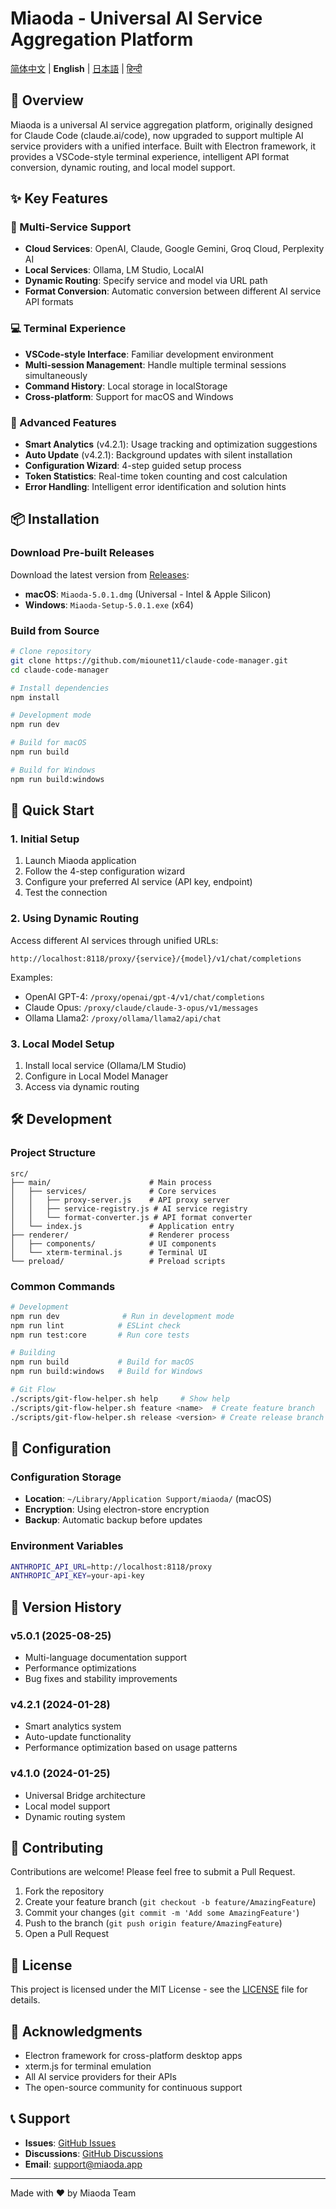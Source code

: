 # Miaoda - Universal AI Service Aggregation Platform

[简体中文](README.md) | **English** | [日本語](README.ja.md) | [हिन्दी](README.hi.md)

## 🚀 Overview

Miaoda is a universal AI service aggregation platform, originally designed for Claude Code (claude.ai/code), now upgraded to support multiple AI service providers with a unified interface. Built with Electron framework, it provides a VSCode-style terminal experience, intelligent API format conversion, dynamic routing, and local model support.

## ✨ Key Features

### 🤖 Multi-Service Support
- **Cloud Services**: OpenAI, Claude, Google Gemini, Groq Cloud, Perplexity AI
- **Local Services**: Ollama, LM Studio, LocalAI
- **Dynamic Routing**: Specify service and model via URL path
- **Format Conversion**: Automatic conversion between different AI service API formats

### 💻 Terminal Experience
- **VSCode-style Interface**: Familiar development environment
- **Multi-session Management**: Handle multiple terminal sessions simultaneously
- **Command History**: Local storage in localStorage
- **Cross-platform**: Support for macOS and Windows

### 🔧 Advanced Features
- **Smart Analytics** (v4.2.1): Usage tracking and optimization suggestions
- **Auto Update** (v4.2.1): Background updates with silent installation
- **Configuration Wizard**: 4-step guided setup process
- **Token Statistics**: Real-time token counting and cost calculation
- **Error Handling**: Intelligent error identification and solution hints

## 📦 Installation

### Download Pre-built Releases

Download the latest version from [Releases](https://github.com/miounet11/claude-code-manager/releases):

- **macOS**: `Miaoda-5.0.1.dmg` (Universal - Intel & Apple Silicon)
- **Windows**: `Miaoda-Setup-5.0.1.exe` (x64)

### Build from Source

```bash
# Clone repository
git clone https://github.com/miounet11/claude-code-manager.git
cd claude-code-manager

# Install dependencies
npm install

# Development mode
npm run dev

# Build for macOS
npm run build

# Build for Windows
npm run build:windows
```

## 🎯 Quick Start

### 1. Initial Setup
1. Launch Miaoda application
2. Follow the 4-step configuration wizard
3. Configure your preferred AI service (API key, endpoint)
4. Test the connection

### 2. Using Dynamic Routing
Access different AI services through unified URLs:

```
http://localhost:8118/proxy/{service}/{model}/v1/chat/completions
```

Examples:
- OpenAI GPT-4: `/proxy/openai/gpt-4/v1/chat/completions`
- Claude Opus: `/proxy/claude/claude-3-opus/v1/messages`
- Ollama Llama2: `/proxy/ollama/llama2/api/chat`

### 3. Local Model Setup
1. Install local service (Ollama/LM Studio)
2. Configure in Local Model Manager
3. Access via dynamic routing

## 🛠️ Development

### Project Structure
```
src/
├── main/                      # Main process
│   ├── services/              # Core services
│   │   ├── proxy-server.js    # API proxy server
│   │   ├── service-registry.js # AI service registry
│   │   └── format-converter.js # API format converter
│   └── index.js               # Application entry
├── renderer/                  # Renderer process
│   ├── components/            # UI components
│   └── xterm-terminal.js      # Terminal UI
└── preload/                   # Preload scripts
```

### Common Commands
```bash
# Development
npm run dev              # Run in development mode
npm run lint            # ESLint check
npm run test:core       # Run core tests

# Building
npm run build           # Build for macOS
npm run build:windows   # Build for Windows

# Git Flow
./scripts/git-flow-helper.sh help     # Show help
./scripts/git-flow-helper.sh feature <name>  # Create feature branch
./scripts/git-flow-helper.sh release <version> # Create release branch
```

## 📝 Configuration

### Configuration Storage
- **Location**: `~/Library/Application Support/miaoda/` (macOS)
- **Encryption**: Using electron-store encryption
- **Backup**: Automatic backup before updates

### Environment Variables
```bash
ANTHROPIC_API_URL=http://localhost:8118/proxy
ANTHROPIC_API_KEY=your-api-key
```

## 🔄 Version History

### v5.0.1 (2025-08-25)
- Multi-language documentation support
- Performance optimizations
- Bug fixes and stability improvements

### v4.2.1 (2024-01-28)
- Smart analytics system
- Auto-update functionality
- Performance optimization based on usage patterns

### v4.1.0 (2024-01-25)
- Universal Bridge architecture
- Local model support
- Dynamic routing system

## 🤝 Contributing

Contributions are welcome! Please feel free to submit a Pull Request.

1. Fork the repository
2. Create your feature branch (`git checkout -b feature/AmazingFeature`)
3. Commit your changes (`git commit -m 'Add some AmazingFeature'`)
4. Push to the branch (`git push origin feature/AmazingFeature`)
5. Open a Pull Request

## 📄 License

This project is licensed under the MIT License - see the [LICENSE](LICENSE) file for details.

## 🙏 Acknowledgments

- Electron framework for cross-platform desktop apps
- xterm.js for terminal emulation
- All AI service providers for their APIs
- The open-source community for continuous support

## 📞 Support

- **Issues**: [GitHub Issues](https://github.com/miounet11/claude-code-manager/issues)
- **Discussions**: [GitHub Discussions](https://github.com/miounet11/claude-code-manager/discussions)
- **Email**: support@miaoda.app

---

Made with ❤️ by Miaoda Team
